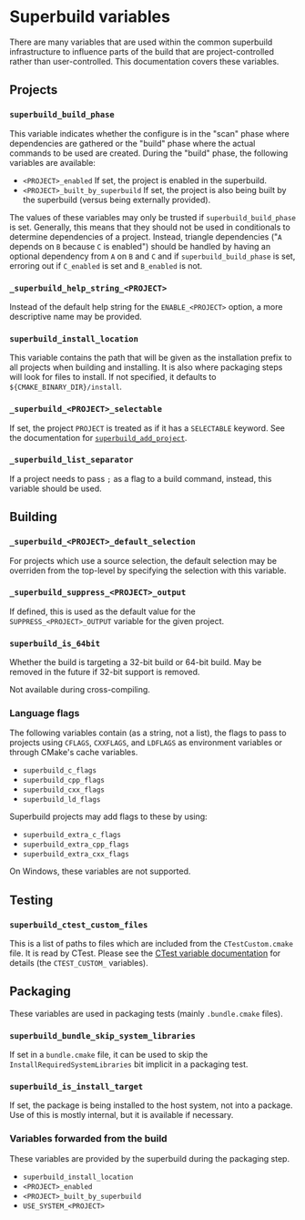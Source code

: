 # Superbuild variables

There are many variables that are used within the common superbuild
infrastructure to influence parts of the build that are project-controlled
rather than user-controlled. This documentation covers these variables.

## Projects

### `superbuild_build_phase`

This variable indicates whether the configure is in the "scan" phase where
dependencies are gathered or the "build" phase where the actual commands to be
used are created. During the "build" phase, the following variables are available:

  - `<PROJECT>_enabled` If set, the project is enabled in the superbuild.
  - `<PROJECT>_built_by_superbuild` If set, the project is also being built by
    the superbuild (versus being externally provided).

The values of these variables may only be trusted if `superbuild_build_phase`
is set. Generally, this means that they should not be used in conditionals to
determine dependencies of a project. Instead, triangle dependencies ("`A`
depends on `B` because `C` is enabled") should be handled by having an optional
dependency from `A` on `B` and `C` and if `superbuild_build_phase` is set,
erroring out if `C_enabled` is set and `B_enabled` is not.

### `_superbuild_help_string_<PROJECT>`

Instead of the default help string for the `ENABLE_<PROJECT>` option, a more
descriptive name may be provided.

### `superbuild_install_location`

This variable contains the path that will be given as the installation prefix
to all projects when building and installing. It is also where packaging steps
will look for files to install. If not specified, it defaults to
`${CMAKE_BINARY_DIR}/install`.

### `_superbuild_<PROJECT>_selectable`

If set, the project `PROJECT` is treated as if it has a `SELECTABLE` keyword.
See the documentation for [`superbuild_add_project`][superbuild_add_project].

[superbuild_add_project]: SuperbuildMacros.md#Adding-a-project-to-the-build

### `_superbuild_list_separator`

If a project needs to pass `;` as a flag to a build command, instead, this
variable should be used.

## Building

### `_superbuild_<PROJECT>_default_selection`

For projects which use a source selection, the default selection may be
overriden from the top-level by specifying the selection with this variable.

### `_superbuild_suppress_<PROJECT>_output`

If defined, this is used as the default value for the
`SUPPRESS_<PROJECT>_OUTPUT` variable for the given project.

### `superbuild_is_64bit`

Whether the build is targeting a 32-bit build or 64-bit build. May be removed
in the future if 32-bit support is removed.

Not available during cross-compiling.

### Language flags

The following variables contain (as a string, not a list), the flags to pass to
projects using `CFLAGS`, `CXXFLAGS`, and `LDFLAGS` as environment variables or
through CMake's cache variables.

  - `superbuild_c_flags`
  - `superbuild_cpp_flags`
  - `superbuild_cxx_flags`
  - `superbuild_ld_flags`

Superbuild projects may add flags to these by using:

  - `superbuild_extra_c_flags`
  - `superbuild_extra_cpp_flags`
  - `superbuild_extra_cxx_flags`

On Windows, these variables are not supported.

## Testing

### `superbuild_ctest_custom_files`

This is a list of paths to files which are included from the
`CTestCustom.cmake` file. It is read by CTest. Please see the
[CTest variable documentation][] for details (the `CTEST_CUSTOM_` variables).

[CTest variable documentation]: https://cmake.org/cmake/help/git-master/manual/cmake-variables.7.html#variables-for-ctest

## Packaging

These variables are used in packaging tests (mainly `.bundle.cmake` files).

### `superbuild_bundle_skip_system_libraries`

If set in a `bundle.cmake` file, it can be used to skip the
`InstallRequiredSystemLibraries` bit implicit in a packaging test.

### `superbuild_is_install_target`

If set, the package is being installed to the host system, not into a package.
Use of this is mostly internal, but it is available if necessary.

### Variables forwarded from the build

These variables are provided by the superbuild during the packaging step.

  - `superbuild_install_location`
  - `<PROJECT>_enabled`
  - `<PROJECT>_built_by_superbuild`
  - `USE_SYSTEM_<PROJECT>`
